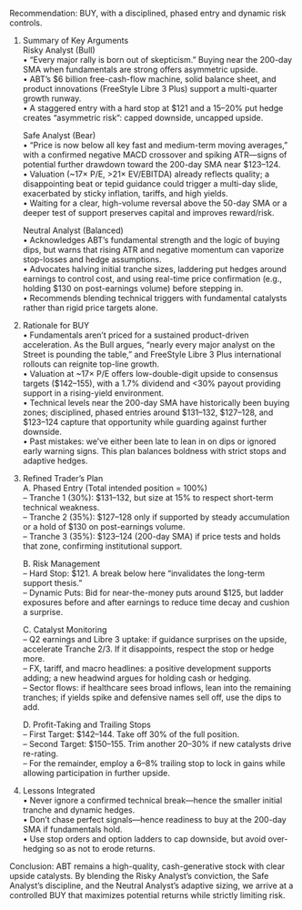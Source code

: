 Recommendation: BUY, with a disciplined, phased entry and dynamic risk controls.

1. Summary of Key Arguments  
   Risky Analyst (Bull)  
   • “Every major rally is born out of skepticism.” Buying near the 200-day SMA when fundamentals are strong offers asymmetric upside.  
   • ABT’s $6 billion free-cash-flow machine, solid balance sheet, and product innovations (FreeStyle Libre 3 Plus) support a multi-quarter growth runway.  
   • A staggered entry with a hard stop at $121 and a 15–20% put hedge creates “asymmetric risk”: capped downside, uncapped upside.  

   Safe Analyst (Bear)  
   • “Price is now below all key fast and medium-term moving averages,” with a confirmed negative MACD crossover and spiking ATR—signs of potential further drawdown toward the 200-day SMA near $123–124.  
   • Valuation (~17× P/E, >21× EV/EBITDA) already reflects quality; a disappointing beat or tepid guidance could trigger a multi-day slide, exacerbated by sticky inflation, tariffs, and high yields.  
   • Waiting for a clear, high-volume reversal above the 50-day SMA or a deeper test of support preserves capital and improves reward/risk.  

   Neutral Analyst (Balanced)  
   • Acknowledges ABT’s fundamental strength and the logic of buying dips, but warns that rising ATR and negative momentum can vaporize stop-losses and hedge assumptions.  
   • Advocates halving initial tranche sizes, laddering put hedges around earnings to control cost, and using real-time price confirmation (e.g., holding $130 on post-earnings volume) before stepping in.  
   • Recommends blending technical triggers with fundamental catalysts rather than rigid price targets alone.  

2. Rationale for BUY  
   • Fundamentals aren’t priced for a sustained product-driven acceleration. As the Bull argues, “nearly every major analyst on the Street is pounding the table,” and FreeStyle Libre 3 Plus international rollouts can reignite top-line growth.  
   • Valuation at ~17× P/E offers low-double-digit upside to consensus targets ($142–155), with a 1.7% dividend and <30% payout providing support in a rising-yield environment.  
   • Technical levels near the 200-day SMA have historically been buying zones; disciplined, phased entries around $131–132, $127–128, and $123–124 capture that opportunity while guarding against further downside.  
   • Past mistakes: we’ve either been late to lean in on dips or ignored early warning signs. This plan balances boldness with strict stops and adaptive hedges.  

3. Refined Trader’s Plan  
   A. Phased Entry (Total intended position = 100%)  
     – Tranche 1 (30%): $131–132, but size at 15% to respect short-term technical weakness.  
     – Tranche 2 (35%): $127–128 only if supported by steady accumulation or a hold of $130 on post-earnings volume.  
     – Tranche 3 (35%): $123–124 (200-day SMA) if price tests and holds that zone, confirming institutional support.  

   B. Risk Management  
     – Hard Stop: $121. A break below here “invalidates the long-term support thesis.”  
     – Dynamic Puts: Bid for near-the-money puts around $125, but ladder exposures before and after earnings to reduce time decay and cushion a surprise.  

   C. Catalyst Monitoring  
     – Q2 earnings and Libre 3 uptake: if guidance surprises on the upside, accelerate Tranche 2/3. If it disappoints, respect the stop or hedge more.  
     – FX, tariff, and macro headlines: a positive development supports adding; a new headwind argues for holding cash or hedging.  
     – Sector flows: if healthcare sees broad inflows, lean into the remaining tranches; if yields spike and defensive names sell off, use the dips to add.  

   D. Profit-Taking and Trailing Stops  
     – First Target: $142–144. Take off 30% of the full position.  
     – Second Target: $150–155. Trim another 20–30% if new catalysts drive re-rating.  
     – For the remainder, employ a 6–8% trailing stop to lock in gains while allowing participation in further upside.  

4. Lessons Integrated  
   • Never ignore a confirmed technical break—hence the smaller initial tranche and dynamic hedges.  
   • Don’t chase perfect signals—hence readiness to buy at the 200-day SMA if fundamentals hold.  
   • Use stop orders and option ladders to cap downside, but avoid over-hedging so as not to erode returns.  

Conclusion: ABT remains a high-quality, cash-generative stock with clear upside catalysts. By blending the Risky Analyst’s conviction, the Safe Analyst’s discipline, and the Neutral Analyst’s adaptive sizing, we arrive at a controlled BUY that maximizes potential returns while strictly limiting risk.